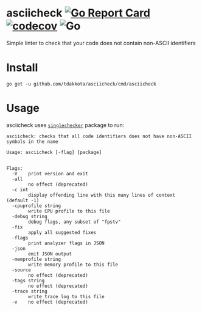 # asciicheck [![Go Report Card](https://goreportcard.com/badge/github.com/tdakkota/asciicheck)](https://goreportcard.com/report/github.com/tdakkota/asciicheck) [![codecov](https://codecov.io/gh/tdakkota/asciicheck/branch/master/graph/badge.svg)](https://codecov.io/gh/tdakkota/asciicheck) ![Go](https://github.com/tdakkota/asciicheck/workflows/Go/badge.svg)
Simple linter to check that your code does not contain non-ASCII identifiers

# Install
  
```
go get -u github.com/tdakkota/asciicheck/cmd/asciicheck
```

# Usage
asciicheck uses [`singlechecker`](https://pkg.go.dev/golang.org/x/tools/go/analysis/singlechecker) package to run:

```
asciicheck: checks that all code identifiers does not have non-ASCII symbols in the name

Usage: asciicheck [-flag] [package]


Flags:
  -V	print version and exit
  -all
    	no effect (deprecated)
  -c int
    	display offending line with this many lines of context (default -1)
  -cpuprofile string
    	write CPU profile to this file
  -debug string
    	debug flags, any subset of "fpstv"
  -fix
    	apply all suggested fixes
  -flags
    	print analyzer flags in JSON
  -json
    	emit JSON output
  -memprofile string
    	write memory profile to this file
  -source
    	no effect (deprecated)
  -tags string
    	no effect (deprecated)
  -trace string
    	write trace log to this file
  -v	no effect (deprecated)
```
